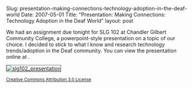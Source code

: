 Slug: presentation-making-connections-technology-adoption-in-the-deaf-world
Date: 2007-05-01
Title: "Presentation: Making Connections: Technology Adoption in the Deaf World"
layout: post

We had an assignment due tonight for SLG 102 at Chandler Gilbert Community College, a powerpoint-style presentation on a topic of our choice. I decided to stick to what I know and research technology trends/adoption in the Deaf community. You can view the presentation online at .

<a href="http://redmonk.net/files/2007/04/SLG102_presentation/"><img alt="slg102_presentation" class="at-xid-6a010534988cd3970b0120a5b36b22970c" src="https://steveivy.typepad.com/.a/6a010534988cd3970b0120a5b36b22970c-pi" style="border:1px solid #666;" /></a>

<small><a href="http://creativecommons.org/licenses/by/3.0/" rel="license">Creative Commons Attribution 3.0 License</a></small>
